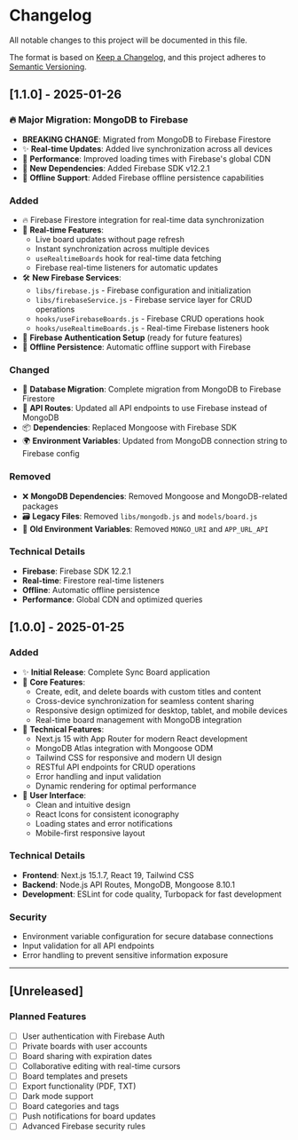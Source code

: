 # Changelog

All notable changes to this project will be documented in this file.

The format is based on [Keep a Changelog](https://keepachangelog.com/en/1.0.0/),
and this project adheres to [Semantic Versioning](https://semver.org/spec/v2.0.0.html).

## [1.1.0] - 2025-01-26

### 🔥 Major Migration: MongoDB to Firebase
- **BREAKING CHANGE**: Migrated from MongoDB to Firebase Firestore
- ✨ **Real-time Updates**: Added live synchronization across all devices
- 🚀 **Performance**: Improved loading times with Firebase's global CDN
- 🔧 **New Dependencies**: Added Firebase SDK v12.2.1
- 📱 **Offline Support**: Added Firebase offline persistence capabilities

### Added
- 🔥 Firebase Firestore integration for real-time data synchronization
- 🎯 **Real-time Features**:
  - Live board updates without page refresh
  - Instant synchronization across multiple devices
  - `useRealtimeBoards` hook for real-time data fetching
  - Firebase real-time listeners for automatic updates
- 🛠️ **New Firebase Services**:
  - `libs/firebase.js` - Firebase configuration and initialization
  - `libs/firebaseService.js` - Firebase service layer for CRUD operations
  - `hooks/useFirebaseBoards.js` - Firebase CRUD operations hook
  - `hooks/useRealtimeBoards.js` - Real-time Firebase listeners hook
- 🔐 **Firebase Authentication Setup** (ready for future features)
- 📴 **Offline Persistence**: Automatic offline support with Firebase

### Changed
- 🔄 **Database Migration**: Complete migration from MongoDB to Firebase Firestore
- 🚀 **API Routes**: Updated all API endpoints to use Firebase instead of MongoDB
- 📦 **Dependencies**: Replaced Mongoose with Firebase SDK
- 🌍 **Environment Variables**: Updated from MongoDB connection string to Firebase config

### Removed
- ❌ **MongoDB Dependencies**: Removed Mongoose and MongoDB-related packages
- 🗃️ **Legacy Files**: Removed `libs/mongodb.js` and `models/board.js`
- 🔧 **Old Environment Variables**: Removed `MONGO_URI` and `APP_URL_API`

### Technical Details
- **Firebase**: Firebase SDK 12.2.1
- **Real-time**: Firestore real-time listeners
- **Offline**: Automatic offline persistence
- **Performance**: Global CDN and optimized queries

## [1.0.0] - 2025-01-25

### Added
- ✨ **Initial Release**: Complete Sync Board application
- 🎯 **Core Features**:
  - Create, edit, and delete boards with custom titles and content
  - Cross-device synchronization for seamless content sharing
  - Responsive design optimized for desktop, tablet, and mobile devices
  - Real-time board management with MongoDB integration
- 🔧 **Technical Features**:
  - Next.js 15 with App Router for modern React development
  - MongoDB Atlas integration with Mongoose ODM
  - Tailwind CSS for responsive and modern UI design
  - RESTful API endpoints for CRUD operations
  - Error handling and input validation
  - Dynamic rendering for optimal performance
- 🎨 **User Interface**:
  - Clean and intuitive design
  - React Icons for consistent iconography
  - Loading states and error notifications
  - Mobile-first responsive layout

### Technical Details
- **Frontend**: Next.js 15.1.7, React 19, Tailwind CSS
- **Backend**: Node.js API Routes, MongoDB, Mongoose 8.10.1
- **Development**: ESLint for code quality, Turbopack for fast development

### Security
- Environment variable configuration for secure database connections
- Input validation for all API endpoints
- Error handling to prevent sensitive information exposure

---

## [Unreleased]

### Planned Features
- [ ] User authentication with Firebase Auth
- [ ] Private boards with user accounts
- [ ] Board sharing with expiration dates
- [ ] Collaborative editing with real-time cursors
- [ ] Board templates and presets
- [ ] Export functionality (PDF, TXT)
- [ ] Dark mode support
- [ ] Board categories and tags
- [ ] Push notifications for board updates
- [ ] Advanced Firebase security rules
